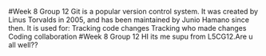 #Week 8 Group 12
Git is a popular version control system. It was created by Linus Torvalds in 2005, and has been maintained by Junio Hamano since then.
It is used for:
Tracking code changes
Tracking who made changes
Coding collaboration
#Week 8 Group 12
HI its me supu from L5CG12.Are u all well??